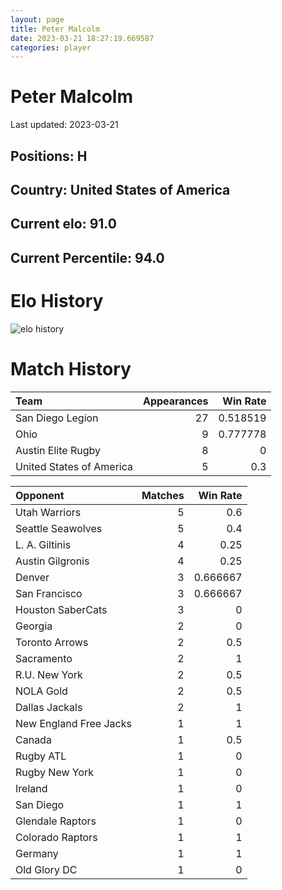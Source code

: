```yaml
---  
layout: page  
title: Peter Malcolm  
date: 2023-03-21 18:27:19.669587  
categories: player  
---
```

# Peter Malcolm


Last updated: 2023-03-21
## Positions: H

## Country: United States of America

## Current elo: 91.0

## Current Percentile: 94.0

# Elo History


![elo history](history_PeterMalcolm.png)
# Match History


| Team                     |   Appearances |   Win Rate |
|:-------------------------|--------------:|-----------:|
| San Diego Legion         |            27 |   0.518519 |
| Ohio                     |             9 |   0.777778 |
| Austin Elite Rugby       |             8 |   0        |
| United States of America |             5 |   0.3      |

| Opponent               |   Matches |   Win Rate |
|:-----------------------|----------:|-----------:|
| Utah Warriors          |         5 |   0.6      |
| Seattle Seawolves      |         5 |   0.4      |
| L. A. Giltinis         |         4 |   0.25     |
| Austin Gilgronis       |         4 |   0.25     |
| Denver                 |         3 |   0.666667 |
| San Francisco          |         3 |   0.666667 |
| Houston SaberCats      |         3 |   0        |
| Georgia                |         2 |   0        |
| Toronto Arrows         |         2 |   0.5      |
| Sacramento             |         2 |   1        |
| R.U. New York          |         2 |   0.5      |
| NOLA Gold              |         2 |   0.5      |
| Dallas Jackals         |         2 |   1        |
| New England Free Jacks |         1 |   1        |
| Canada                 |         1 |   0.5      |
| Rugby ATL              |         1 |   0        |
| Rugby New York         |         1 |   0        |
| Ireland                |         1 |   0        |
| San Diego              |         1 |   1        |
| Glendale Raptors       |         1 |   0        |
| Colorado Raptors       |         1 |   1        |
| Germany                |         1 |   1        |
| Old Glory DC           |         1 |   0        |